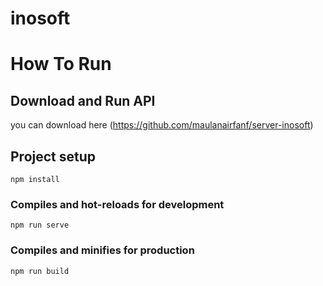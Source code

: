# inosoft

# How To Run

## Download and Run API
you can download here (https://github.com/maulanairfanf/server-inosoft)

## Project setup
```
npm install
```

### Compiles and hot-reloads for development
```
npm run serve
```

### Compiles and minifies for production
```
npm run build
```

